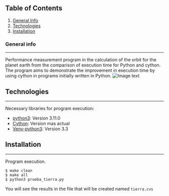 ## Table of Contents
1. [General Info](#general-info)
2. [Technologies](#technologies)
3. [Installation](#installation)
### General info
***
Performance measurement program in the calculation of the orbit for the planet earth from the comparison of execution time for Python and cython. 
The program aims to demonstrate the improvement in execution time by using cython in programs initially written in Python.
![Image text](https://www.mundo-geo.es/uploads/s1/94/88/37/7/ilustracion-del-movimiento-de-la-tierra-alrededor-del-sol_1_1000x575.jpeg)
## Technologies
***
Necessary libraries for program execution:
* [python3](https://cutt.ly/7MwNffw): Version 3.11.0 
* [Cython](https://cython.readthedocs.io/en/latest/src/quickstart/install.html): Version mas actual
* [Venv-python3](https://docs.python.org/3/library/venv.html): Version 3.3
## Installation
***
Program execution. 
```
$ make clean
$ make all
$ python3 prueba_tierra.py
```
You will see the results in the file that will be created named ```tierra.cvs``` 

